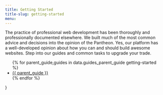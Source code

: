 ```yaml
---
title: Getting Started
title-slug: getting-started
menu:
---
```

The practice of professional web development has been thoroughly and professionally documented elsewhere. We built much of the most common advice and decisions into the opinion of the Pantheon. Yes, our platform has a well-developed opinion about how you can and should build awesome websites. Step into our guides and common tasks to upgrade your trade.

<ul>
    {% for parent_guide,guides in data.guides_parent_guide getting-started %}
        <li><a href="{{ site.url }}/guides/{{ parent_guide|url_encode(true) }}">{{ parent_guide }}</a></li>
    {% endfor %}
</ul>}
